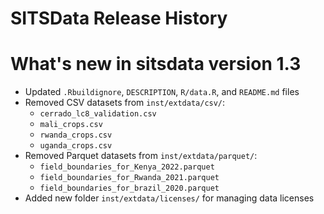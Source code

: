 # SITSData Release History

# What's new in sitsdata version 1.3

* Updated `.Rbuildignore`, `DESCRIPTION`, `R/data.R`, and `README.md` files
* Removed CSV datasets from `inst/extdata/csv/`:
  * `cerrado_lc8_validation.csv`
  * `mali_crops.csv`
  * `rwanda_crops.csv`
  * `uganda_crops.csv`
* Removed Parquet datasets from `inst/extdata/parquet/`:
  * `field_boundaries_for_Kenya_2022.parquet`
  * `field_boundaries_for_Rwanda_2021.parquet`
  * `field_boundaries_for_brazil_2020.parquet`
* Added new folder `inst/extdata/licenses/` for managing data licenses
